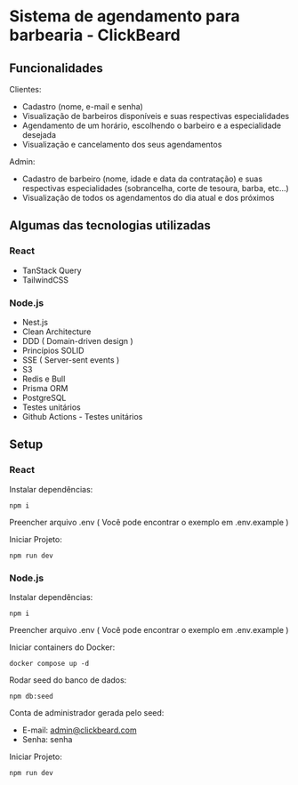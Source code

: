 # Sistema de agendamento para barbearia - ClickBeard

## Funcionalidades

Clientes:
- Cadastro (nome, e-mail e senha)
- Visualização de barbeiros disponíveis e suas respectivas especialidades
- Agendamento de um horário, escolhendo o barbeiro e a especialidade desejada
- Visualização e cancelamento dos seus agendamentos

Admin:
- Cadastro de barbeiro (nome, idade e data da contratação) e suas respectivas especialidades (sobrancelha, corte de tesoura, barba, etc...)
- Visualização de todos os agendamentos do dia atual e dos próximos

## Algumas das tecnologias utilizadas

### React
- TanStack Query
- TailwindCSS

### Node.js
- Nest.js
- Clean Architecture
- DDD ( Domain-driven design )
- Princípios SOLID
- SSE ( Server-sent events )
- S3
- Redis e Bull
- Prisma ORM
- PostgreSQL
- Testes unitários
- Github Actions - Testes unitários


## Setup

### React

Instalar dependências:
```
npm i 
```

Preencher arquivo .env ( Você pode encontrar o exemplo em .env.example )

Iniciar Projeto:
```
npm run dev 
```

### Node.js
Instalar dependências:
```
npm i 
```

Preencher arquivo .env ( Você pode encontrar o exemplo em .env.example )

Iniciar containers do Docker:
```
docker compose up -d
```

Rodar seed do banco de dados:
```
npm db:seed
```
Conta de administrador gerada pelo seed:
- E-mail: admin@clickbeard.com
- Senha: senha

Iniciar Projeto:
```
npm run dev 
```
